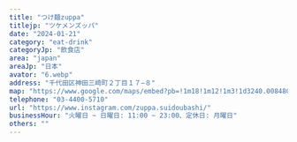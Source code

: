 ```yaml
---
title: "つけ麺zuppa"
titlejp: "ツケメンズッパ"
date: "2024-01-21"
category: "eat-drink"
categoryJp: "飲食店"
area: "japan"
areaJp: "日本"
avator: "6.webp"
address: "千代田区神田三崎町２丁目１７−８"
map: "https://www.google.com/maps/embed?pb=!1m18!1m12!1m3!1d3240.008480201611!2d139.75066654056334!3d35.70140892897893!2m3!1f0!2f0!3f0!3m2!1i1024!2i768!4f13.1!3m3!1m2!1s0x60188de5bf2f5d0f%3A0xfbac2ce5a40d3476!2z44Gk44GR6bq6enVwcGE!5e0!3m2!1sja!2sjp!4v1706274850989!5m2!1sja!2sjp"
telephone: "03-4400-5710"
url: "https://www.instagram.com/zuppa.suidoubashi/"
businessHour: "火曜日 ~ 日曜日: 11:00 ~ 23:00、定休日: 月曜日"
others: ""
---
```

